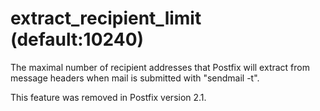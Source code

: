 # extract_recipient_limit (default:10240) 


The maximal number of recipient addresses that Postfix will extract
from message headers when mail is submitted with "sendmail -t".



This feature was removed in Postfix version 2.1.



